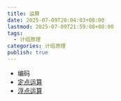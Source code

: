 ```yaml
---
title: 运算
date: 2025-07-09T20:04:03+08:00
lastmod: 2025-07-09T21:59:08+08:00
tags:
  - 计组原理
categories: 计组原理
publish: true
---
```


- 编码
- [定点运算](./%E5%AE%9A%E7%82%B9%E8%BF%90%E7%AE%97.md)
- [浮点运算](./%E6%B5%AE%E7%82%B9%E8%BF%90%E7%AE%97.md)
